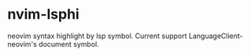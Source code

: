 # nvim-lsphi
neovim syntax highlight by lsp symbol. Current support LanguageClient-neovim's document symbol.
